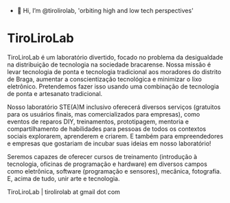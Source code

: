 - 👋 Hi, I’m @tirolirolab, 'orbiting high and low tech perspectives'

<h1>TiroLiroLab</h1>

<p>TiroLiroLab é um laboratório divertido, focado no problema da desigualdade na distribuição de tecnologia na sociedade bracarense. 
  Nossa missão é levar tecnologia de ponta e tecnologia tradicional aos moradores do distrito de Braga, aumentar a conscientização 
  tecnológica e minimizar o lixo eletrônico. Pretendemos fazer isso usando uma combinação de tecnologia de ponta e artesanato tradicional.</p>

<p>Nosso laboratório STE(A)M inclusivo oferecerá diversos serviços (gratuitos para os usuários finais, mas comercializados para empresas), 
  como eventos de reparos DIY, treinamentos, prototipagem, mentoria e compartilhamento de habilidades para pessoas de todos os contextos 
  sociais explorarem, aprenderem e criarem. E também para empreendedores e empresas que gostariam de incubar suas ideias em nosso laboratório!</p>

<p>Seremos capazes de oferecer cursos de treinamento (introdução à tecnologia, oficinas de programação e hardware) em diversos campos como 
  eletrônica, software (programação e sensores), mecânica, fotografia. E, acima de tudo, unir arte e tecnologia.</p>

<p>TiroLiroLab | tirolirolab at gmail dot com</p>
